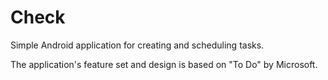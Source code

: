 # Check
Simple Android application for creating and scheduling tasks.

The application's feature set and design is based on "To Do" by Microsoft.
